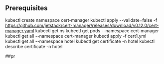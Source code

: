 
## Prerequisites

kubectl create namespace cert-manager
kubectl apply --validate=false -f https://github.com/jetstack/cert-manager/releases/download/v0.12.0/cert-manager.yaml
kubectl get ns
kubectl get pods --namespace cert-manager
kubectl get all --namespace cert-manager
kubectl apply -f cert1.yml
kubectl get all --namespace hotel
kubectl get certificate -n hotel
kubectl describe certificate -n hotel

##pr